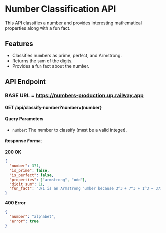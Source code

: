 # Number Classification API

This API classifies a number and provides interesting mathematical properties along with a fun fact.

## Features

- Classifies numbers as prime, perfect, and Armstrong.
- Returns the sum of the digits.
- Provides a fun fact about the number.

## API Endpoint

### BASE URL = https://numbers-production.up.railway.app

#### GET /api/classify-number?number={number}

#### Query Parameters

- `number`: The number to classify (must be a valid integer).

#### Response Format

**200 OK**

```json
{
  "number": 371,
  "is_prime": false,
  "is_perfect": false,
  "properties": ["armstrong", "odd"],
  "digit_sum": 11,
  "fun_fact": "371 is an Armstrong number because 3^3 + 7^3 + 1^3 = 371"
}
```

**400 Error**

```json
{
  "number": "alphabet",
  "error": true
}
```
